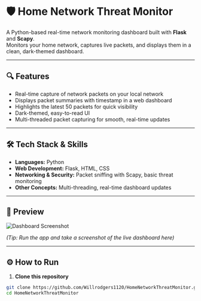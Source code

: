 # 🛡️ Home Network Threat Monitor

A Python-based real-time network monitoring dashboard built with **Flask** and **Scapy**.  
Monitors your home network, captures live packets, and displays them in a clean, dark-themed dashboard.

---

## 🔍 Features
- Real-time capture of network packets on your local network  
- Displays packet summaries with timestamp in a web dashboard  
- Highlights the latest 50 packets for quick visibility  
- Dark-themed, easy-to-read UI  
- Multi-threaded packet capturing for smooth, real-time updates  

---

## 🛠️ Tech Stack & Skills
- **Languages:** Python  
- **Web Development:** Flask, HTML, CSS  
- **Networking & Security:** Packet sniffing with Scapy, basic threat monitoring  
- **Other Concepts:** Multi-threading, real-time dashboard updates  

---

## 📸 Preview
![Dashboard Screenshot](screenshots/dashboard.png)  

*(Tip: Run the app and take a screenshot of the live dashboard here)*  

---

## ⚙️ How to Run
1. **Clone this repository**
```bash
git clone https://github.com/Willrodgers1120/HomeNetworkThreatMonitor.git
cd HomeNetworkThreatMonitor

